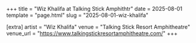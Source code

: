 +++
title = "Wiz Khalifa at Talking Stick Amphithtr"
date = 2025-08-01
template = "page.html"
slug = "2025-08-01-wiz-khalifa"

[extra]
artist = "Wiz Khalifa"
venue = "Talking Stick Resort Amphitheatre"
venue_url = "https://www.talkingstickresortamphitheatre.com/"
+++
